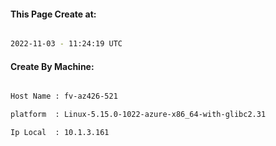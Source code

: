 
   
#### This Page Create at:

```bash

2022-11-03 - 11:24:19 UTC

```

#### Create By Machine:

```bash

Host Name : fv-az426-521

platform  : Linux-5.15.0-1022-azure-x86_64-with-glibc2.31

Ip Local  : 10.1.3.161

```

